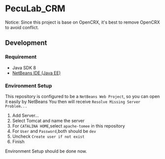 # PecuLab_CRM

Notice: Since this project is base on OpenCRX, it's best to remove OpenCRX to avoid conflict.

## Development

### Requirement

* Java SDK 8
* [NetBeans IDE (Java EE) ](https://netbeans.org/downloads/8.1/)

### Environment Setup

This repository is configured to be a `NetBeans Web Project`, so you can open it easily by NetBeans
You then will receive `Resolve Missing Server Problem...`

1. Add Server...
2. Select Tomcat and name the server
3. For `CATALINA HOME`,select `apache-tomee` in this repository
4. For `User` and `Password`,both should be `dev`
5. Uncheck `Create user if not exist`
6. Finish

Environment Setup should be done now.
